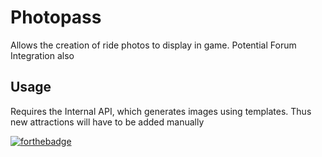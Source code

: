 # Photopass
 Allows the creation of ride photos to display in game. Potential Forum Integration also
## Usage
Requires the Internal API, which generates images using templates. Thus new attractions will have to be added manually

[![forthebadge](https://forthebadge.com/images/badges/powered-by-energy-drinks.svg)](https://forthebadge.com)
